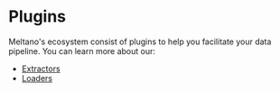 # Plugins

Meltano's ecosystem consist of plugins to help you facilitate your data pipeline. You can learn more about our:

- [Extractors](/plugins/extractors/)
- [Loaders](/plugins/Loaders/)
